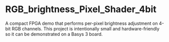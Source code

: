 # RGB_brightness_Pixel_Shader_4bit
A compact FPGA demo that performs per-pixel brightness adjustment on 4-bit RGB channels. This project is intentionally small and hardware-friendly so it can be demonstrated on a Basys 3 board.
